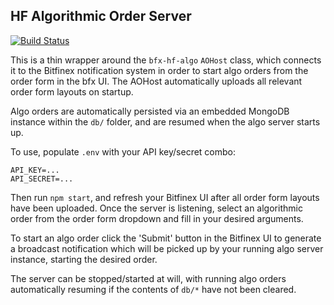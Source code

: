 ## HF Algorithmic Order Server

[![Build Status](https://travis-ci.org/bitfinexcom/bfx-hf-algo-server.svg?branch=master)](https://travis-ci.org/bitfinexcom/bfx-hf-algo-server)

This is a thin wrapper around the `bfx-hf-algo` `AOHost` class, which connects it to the Bitfinex notification system in order to start algo orders from the order form in the bfx UI. The AOHost automatically uploads all relevant order form layouts on startup.

Algo orders are automatically persisted via an embedded MongoDB instance within the `db/` folder, and are resumed when the algo server starts up.

To use, populate `.env` with your API key/secret combo:
```
API_KEY=...
API_SECRET=...
```

Then run `npm start`, and refresh your Bitfinex UI after all order form layouts have been uploaded. Once the server is listening, select an algorithmic order from the order form dropdown and fill in your desired arguments.

To start an algo order click the 'Submit' button in the Bitfinex UI to generate a broadcast notification which will be picked up by your running algo server instance, starting the desired order.

The server can be stopped/started at will, with running algo orders automatically resuming if the contents of `db/*` have not been cleared.
